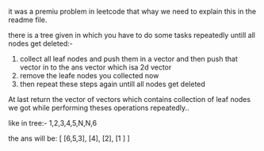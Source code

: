 it was a premiu problem in leetcode that whay we need to explain this in the readme file.

there is a tree given in which you have to do some tasks repeatedly untill all nodes get deleted:-
1. collect all leaf nodes and push them in a vector and then push that vector in to the ans vector which isa 2d vector
2. remove the leafe nodes you collected now
3. then repeat these steps again untill all nodes get deleted

At last return the vector of vectors which contains collection of leaf nodes we got while performing theses operations repeatedly..

like in tree:- 1,2,3,4,5,N,N,6

the ans will be: [ [6,5,3], [4], [2], [1 ] ]
